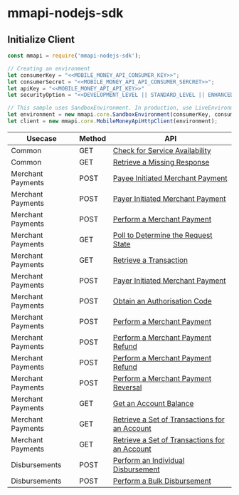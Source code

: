 # mmapi-nodejs-sdk

## Initialize Client

```javascript
const mmapi = require('mmapi-nodejs-sdk');

// Creating an environment
let consumerKey = "<<MOBILE_MONEY_API_CONSUMER_KEY>>";
let consumerSecret = "<<MOBILE_MONEY_API_API_CONSUMER_SERCRET>>";
let apiKey = "<<MOBILE_MONEY_API_API_KEY>>"
let securityOption = "<<DEVELOPMENT_LEVEL || STANDARD_LEVEL || ENHANCED_LEVEL>>" // optional

// This sample uses SandboxEnvironment. In production, use LiveEnvironment
let environment = new mmapi.core.SandboxEnvironment(consumerKey, consumerSecret, apiKey);
let client = new mmapi.core.MobileMoneyApiHttpClient(environment);
```

| Usecase     | Method     | API           |
| ------------- | ------------- | ------------- |
| Common | GET |[Check for Service Availability](https://github.com/gsmainclusivetechlab/mmapi-nodejs-sdk/blob/feature-authentication/doc/common/checkForServiceAvailability.Readme.md)|
| Common | GET |[Retrieve a Missing Response](https://github.com/gsmainclusivetechlab/mmapi-nodejs-sdk/blob/feature-bulk-disbursement/doc/common/retriveMissingResourceRepresentationRequest.Readme.md)|
| Merchant Payments | POST |[Payee Initiated Merchant Payment](https://github.com/gsmainclusivetechlab/mmapi-nodejs-sdk/blob/feature-authentication/doc/merchantPayment/performAMerchantPayment.Readme.md)|
| Merchant Payments | POST |[Payer Initiated Merchant Payment](https://github.com/gsmainclusivetechlab/mmapi-nodejs-sdk/blob/feature-authentication/doc/merchantPayment/performAMerchantPayment.Readme.md)|
| Merchant Payments | POST |[Perform a Merchant Payment](https://github.com/gsmainclusivetechlab/mmapi-nodejs-sdk/blob/feature-authentication/doc/merchantPayment/performAMerchantPayment.Readme.md)|
| Merchant Payments | GET |[Poll to Determine the Request State](https://github.com/gsmainclusivetechlab/mmapi-nodejs-sdk/blob/feature-bulk-disbursement/doc/merchantPayment/pollToDetermineTheRequestStateRequest.Readme.md)|
| Merchant Payments | GET |[Retrieve a Transaction](https://github.com/gsmainclusivetechlab/mmapi-nodejs-sdk/blob/feature-bulk-disbursement/doc/merchantPayment/retrieveATransactionRequest.Readme.md)|
| Merchant Payments | POST |[Payer Initiated Merchant Payment](https://github.com/gsmainclusivetechlab/mmapi-nodejs-sdk/blob/feature-bulk-disbursement/doc/merchantPayment/performAMerchantPaymentRequest.Readme.md)|
| Merchant Payments | POST |[Obtain an Authorisation Code](https://github.com/gsmainclusivetechlab/mmapi-nodejs-sdk/blob/feature-bulk-disbursement/doc/merchantPayment/obtainAnAuthorisationCodeRequest.Readme.md)|
| Merchant Payments | POST |[Perform a Merchant Payment](https://github.com/gsmainclusivetechlab/mmapi-nodejs-sdk/blob/feature-bulk-disbursement/doc/merchantPayment/performAMerchantPaymentRequest.Readme.md)|
| Merchant Payments | POST |[Perform a Merchant Payment Refund](https://github.com/gsmainclusivetechlab/mmapi-nodejs-sdk/blob/feature-bulk-disbursement/doc/merchantPayment/performAMerchantPaymentRefundRequest.Readme.md)|
| Merchant Payments | POST |[Perform a Merchant Payment Refund](https://github.com/gsmainclusivetechlab/mmapi-nodejs-sdk/blob/feature-bulk-disbursement/doc/merchantPayment/performAMerchantPaymentRefundRequest.Readme.md)|
| Merchant Payments | POST |[Perform a Merchant Payment Reversal](https://github.com/gsmainclusivetechlab/mmapi-nodejs-sdk/blob/feature-bulk-disbursement/doc/merchantPayment/performAMerchantPaymentReversalRequest.Readme.md)|
| Merchant Payments | GET |[Get an Account Balance](https://github.com/gsmainclusivetechlab/mmapi-nodejs-sdk/blob/feature-bulk-disbursement/doc/merchantPayment/getAnAccountBalanceRequest.Readme.md)|
| Merchant Payments | GET |[Retrieve a Set of Transactions for an Account](https://github.com/gsmainclusivetechlab/mmapi-nodejs-sdk/blob/feature-bulk-disbursement/doc/merchantPayment/retrieveASetOfTransactionsForAnAccountRequest.Readme.md)|
| Merchant Payments | GET |[Retrieve a Set of Transactions for an Account](https://github.com/gsmainclusivetechlab/mmapi-nodejs-sdk/blob/feature-bulk-disbursement/doc/merchantPayment/retrieveASetOfTransactionsForAnAccountRequest.Readme.md)|
| Disbursements | POST |[Perform an Individual Disbursement](https://github.com/gsmainclusivetechlab/mmapi-nodejs-sdk/blob/feature-bulk-disbursement/doc/disbursement/performAnIndividualDisbursement.Readme.md)|
| Disbursements | POST |[Perform a Bulk Disbursement](https://github.com/gsmainclusivetechlab/mmapi-nodejs-sdk/blob/feature-bulk-disbursement/doc/disbursement/performABulkDisbursement.Readme.md)|
